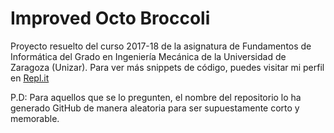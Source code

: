 # Improved Octo Broccoli

Proyecto resuelto del curso 2017-18 de la asignatura de Fundamentos de Informática del Grado en Ingeniería Mecánica de la Universidad de Zaragoza (Unizar).
Para ver más snippets de código, puedes visitar mi perfil en [Repl.it](https://repl.it/@rocammo)

P.D: Para aquellos que se lo pregunten, el nombre del repositorio lo ha generado GitHub de manera aleatoria para ser supuestamente corto y memorable.
